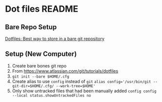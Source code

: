 # Dot files README

## Bare Repo Setup
[Dotfiles: Best way to store in a bare git repository](https://www.atlassian.com/git/tutorials/dotfiles)

## Setup (New Computer)

1. Create bare bones git repo
2. From https://www.atlassian.com/git/tutorials/dotfiles
3. `git init --bare $HOME/.cfg`
4. Create alias to use `config` instead of `git` `alias config='/usr/bin/git --git-dir=$HOME/.cfg/ --work-tree=$HOME'`
5. Only show untracked files that had been manually added `config config --local status.showUntrackedFiles no`
